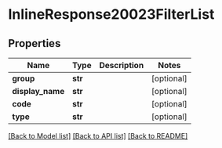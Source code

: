 # InlineResponse20023FilterList

## Properties
Name | Type | Description | Notes
------------ | ------------- | ------------- | -------------
**group** | **str** |  | [optional] 
**display_name** | **str** |  | [optional] 
**code** | **str** |  | [optional] 
**type** | **str** |  | [optional] 

[[Back to Model list]](../README.md#documentation-for-models) [[Back to API list]](../README.md#documentation-for-api-endpoints) [[Back to README]](../README.md)


